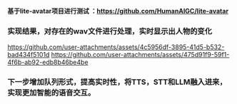 #### 基于lite-avatar项目进行测试 ：https://github.com/HumanAIGC/lite-avatar

### 实现结果，对存在的wav文件进行处理，实时显示出人物的变化


https://github.com/user-attachments/assets/4c5956df-3895-41d5-b532-bad434f5101d 
https://github.com/user-attachments/assets/475d91f9-59f1-4f6b-ab92-edb8b46be4be



### 下一步增加队列形式，提高实时性，将TTS，STT和LLM融入进来，实现更加智能的语音交互。
